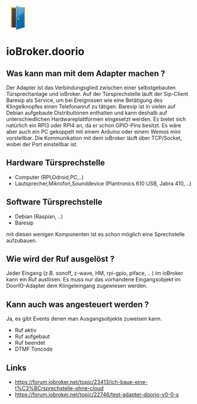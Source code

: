 ![Logo](../admin/doorio.png)
# ioBroker.doorio

## Was kann man mit dem Adapter machen ?
Der Adapter ist das Verbindungsglied zwischen einer selbstgebauten Türsprechanlage und ioBroker. Auf der Türsprechstelle läuft der Sip-Client Baresip als Service, um bei Ereignissen wie eine Betätigung des Klingelknopfes einen Telefonanruf zu tätigen. Baresip ist in vielen auf Debian aufgebaute Distributionen enthalten und kann deshalb auf unterschiedlichen Hardwareplattformen eingesetzt werden. Es bietet sich natürlich ein RPI3 oder RPI4 an, da er schon GPIO-Pins besitzt. Es wäre aber auch ein PC gekoppelt mit einem Arduino oder einem Wemos mini vorstellbar. Die Kommunikation mit dem ioBroker läuft über TCP/Socket, wobei der Port einstellbar ist.

## Hardware Türsprechstelle
* Computer (RPI,Odroid,PC,..)
* Lautsprecher,Mikrofon,Sounddevice (Plantronics 610 USB, Jabra 410, ..)

## Software Türsprechstelle
* Debian (Raspian, ..)
* Baresip

mit diesen wenigen Komponenten ist es schon möglich eine Sprechstelle aufzubauen.

## Wie wird der Ruf ausgelöst ?
Jeder Eingang (z.B. sonoff, z-wave, HM, rpi-gpio, piface, .. ) im ioBroker kann ein Ruf auslösen. Es muss nur das vorhandene Eingangsobjekt im DoorIO-Adapter dem Klingeleingang zugewiesen werden.

## Kann auch was angesteuert werden ?
Ja, es gibt Events denen man Ausgangsobjekte zuweisen kann.
* Ruf aktiv
* Ruf aufgebaut
* Ruf beendet
* DTMF Toncode

## Links
* https://forum.iobroker.net/topic/23413/ich-baue-eine-t%C3%BCrsprechstelle-ohne-cloud
* https://forum.iobroker.net/topic/22746/test-adapter-doorio-v0-0-x